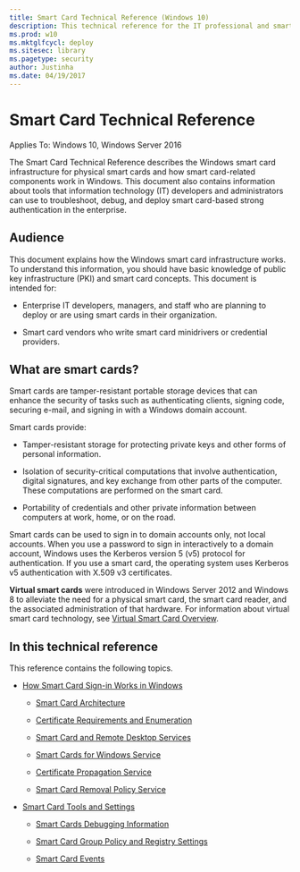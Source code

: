 ```yaml
---
title: Smart Card Technical Reference (Windows 10)
description: This technical reference for the IT professional and smart card developer describes the Windows smart card infrastructure for physical smart cards and how smart card-related components work in Windows.
ms.prod: w10
ms.mktglfcycl: deploy
ms.sitesec: library
ms.pagetype: security
author: Justinha
ms.date: 04/19/2017
---
```


# Smart Card Technical Reference

Applies To: Windows 10, Windows Server 2016

The Smart Card Technical Reference describes the Windows smart card infrastructure for physical smart cards and how smart card-related components work in Windows. This document also contains information about tools that information technology (IT) developers and administrators can use to troubleshoot, debug, and deploy smart card-based strong authentication in the enterprise.

## Audience

This document explains how the Windows smart card infrastructure works. To understand this information, you should have basic knowledge of public key infrastructure (PKI) and smart card concepts. This document is intended for:

-   Enterprise IT developers, managers, and staff who are planning to deploy or are using smart cards in their organization.

-   Smart card vendors who write smart card minidrivers or credential providers.

## What are smart cards?

Smart cards are tamper-resistant portable storage devices that can enhance the security of tasks such as authenticating clients, signing code, securing e-mail, and signing in with a Windows domain account.

Smart cards provide:

-   Tamper-resistant storage for protecting private keys and other forms of personal information.

-   Isolation of security-critical computations that involve authentication, digital signatures, and key exchange from other parts of the computer. These computations are performed on the smart card.

-   Portability of credentials and other private information between computers at work, home, or on the road.

Smart cards can be used to sign in to domain accounts only, not local accounts. When you use a password to sign in interactively to a domain account, Windows uses the Kerberos version 5 (v5) protocol for authentication. If you use a smart card, the operating system uses Kerberos v5 authentication with X.509 v3 certificates.

**Virtual smart cards** were introduced in Windows Server 2012 and Windows 8 to alleviate the need for a physical smart card, the smart card reader, and the associated administration of that hardware. For information about virtual smart card technology, see [Virtual Smart Card Overview](../virtual-smart-cards/virtual-smart-card-overview.md).

## In this technical reference

This reference contains the following topics.

-   [How Smart Card Sign-in Works in Windows](smart-card-how-smart-card-sign-in-works-in-windows.md)

    -   [Smart Card Architecture](smart-card-architecture.md)

    -   [Certificate Requirements and Enumeration](smart-card-certificate-requirements-and-enumeration.md)

    -   [Smart Card and Remote Desktop Services](smart-card-and-remote-desktop-services.md)

    -   [Smart Cards for Windows Service](smart-card-smart-cards-for-windows-service.md)

    -   [Certificate Propagation Service](smart-card-certificate-propagation-service.md)

    -   [Smart Card Removal Policy Service](smart-card-removal-policy-service.md)

-   [Smart Card Tools and Settings](smart-card-tools-and-settings.md)

    -   [Smart Cards Debugging Information](smart-card-debugging-information.md)

    -   [Smart Card Group Policy and Registry Settings](smart-card-group-policy-and-registry-settings.md)

    -   [Smart Card Events](smart-card-events.md)
